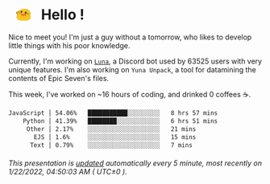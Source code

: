 <h1>   <img src="./spoink.gif" style="vertical-align:middle;" width="30px">   Hello ! </h1>

Nice to meet you! I'm just a guy without a tomorrow, who likes to develop little things with his poor knowledge.

Currently, I'm working on <a href='https://github.com/Asgarrrr/Luna'>`Luna`</a>, a Discord bot used by 63525 users with very unique features. I'm also working on `Yuna Unpack`, a tool for datamining the contents of Epic Seven's files.

This week, I've worked on ~16 hours of coding, and drinked 0 coffees ☕.

```
JavaScript │ 54.06%   ███████████░░░░░░░░░   8 hrs 57 mins
    Python │ 41.39%   ████████░░░░░░░░░░░░   6 hrs 51 mins
     Other │ 2.17%    ░░░░░░░░░░░░░░░░░░░░   21 mins
       EJS │ 1.6%     ░░░░░░░░░░░░░░░░░░░░   15 mins
      Text │ 0.79%    ░░░░░░░░░░░░░░░░░░░░   7 mins
```

###### This presentation is [updated](https://github.com/Asgarrrr) automatically every 5 minute, most recently on 1/22/2022, 04:50:03 AM ( UTC±0 ).